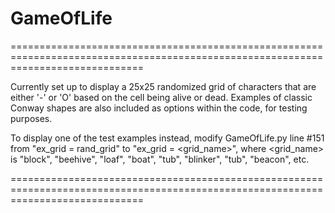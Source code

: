 # GameOfLife

===================================================================================================================================

Currently set up to display a 25x25 randomized grid of characters that are either '-' or 'O' based on the cell being alive or dead.
Examples of classic Conway shapes are also included as options within the code, for testing purposes.

To display one of the test examples instead, modify GameOfLife.py line #151 from "ex_grid = rand_grid" to "ex_grid = <grid_name>",
where <grid_name> is "block", "beehive", "loaf", "boat", "tub", "blinker", "tub", "beacon", etc.

===================================================================================================================================
